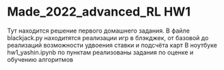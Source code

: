 # Made_2022_advanced_RL HW1
Тут находится решение первого домашнего задания. В файле blackjack.py находитятся реализации игр в блэкджек, от базовой до реализаций возможности удвоения ставки и подсчёта карт
В ноутбуке hw1_yashin.ipynb по пунктам реализованы задания по оценке и обучению алгоритмов
